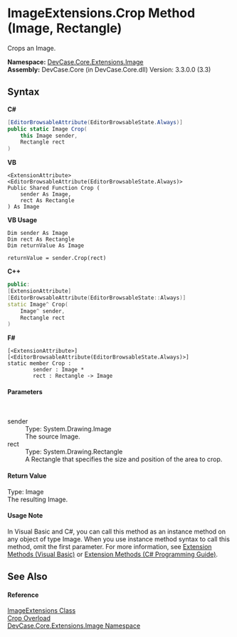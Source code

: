 # ImageExtensions.Crop Method (Image, Rectangle)
 

Crops an Image.

**Namespace:**&nbsp;<a href="N_DevCase_Core_Extensions_Image">DevCase.Core.Extensions.Image</a><br />**Assembly:**&nbsp;DevCase.Core (in DevCase.Core.dll) Version: 3.3.0.0 (3.3)

## Syntax

**C#**<br />
``` C#
[EditorBrowsableAttribute(EditorBrowsableState.Always)]
public static Image Crop(
	this Image sender,
	Rectangle rect
)
```

**VB**<br />
``` VB
<ExtensionAttribute>
<EditorBrowsableAttribute(EditorBrowsableState.Always)>
Public Shared Function Crop ( 
	sender As Image,
	rect As Rectangle
) As Image
```

**VB Usage**<br />
``` VB Usage
Dim sender As Image
Dim rect As Rectangle
Dim returnValue As Image

returnValue = sender.Crop(rect)
```

**C++**<br />
``` C++
public:
[ExtensionAttribute]
[EditorBrowsableAttribute(EditorBrowsableState::Always)]
static Image^ Crop(
	Image^ sender, 
	Rectangle rect
)
```

**F#**<br />
``` F#
[<ExtensionAttribute>]
[<EditorBrowsableAttribute(EditorBrowsableState.Always)>]
static member Crop : 
        sender : Image * 
        rect : Rectangle -> Image 

```


#### Parameters
&nbsp;<dl><dt>sender</dt><dd>Type: System.Drawing.Image<br />The source Image.</dd><dt>rect</dt><dd>Type: System.Drawing.Rectangle<br />A Rectangle that specifies the size and position of the area to crop.</dd></dl>

#### Return Value
Type: Image<br />The resulting Image.

#### Usage Note
In Visual Basic and C#, you can call this method as an instance method on any object of type Image. When you use instance method syntax to call this method, omit the first parameter. For more information, see <a href="https://docs.microsoft.com/dotnet/visual-basic/programming-guide/language-features/procedures/extension-methods">Extension Methods (Visual Basic)</a> or <a href="https://docs.microsoft.com/dotnet/csharp/programming-guide/classes-and-structs/extension-methods">Extension Methods (C# Programming Guide)</a>.

## See Also


#### Reference
<a href="T_DevCase_Core_Extensions_Image_ImageExtensions">ImageExtensions Class</a><br /><a href="Overload_DevCase_Core_Extensions_Image_ImageExtensions_Crop">Crop Overload</a><br /><a href="N_DevCase_Core_Extensions_Image">DevCase.Core.Extensions.Image Namespace</a><br />